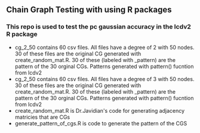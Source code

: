 ## Chain Graph Testing with using R packages
### This repo is used to test the pc gaussian accuracy in the lcdv2 R package

- cg_2_50 contains 60 csv files. All files have a degree of 2 with 50 nodes. 30 of these files are the original CG generated with create_random_mat.R. 30 of these (labeled with _pattern) are the pattern of the 30 orginal CGs. Patterns generated with pattern() fucntion from lcdv2
- cg_2_50 contains 60 csv files. All files have a degree of 3 with 50 nodes. 30 of these files are the original CG generated with create_random_mat.R. 30 of these (labeled with _pattern) are the pattern of the 30 orginal CGs. Patterns generated with pattern() fucntion from lcdv2
- create_random_mat.R is Dr.Javidian's code for generating adjacency matricies that are CGs
- generate_pattern_of_cgs.R is code to generate the pattern of the CGS
